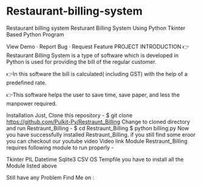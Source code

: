 # Restaurant-billing-system
Restaurant billing system
Resturant Billing System Using Python
Tkinter Based Python Program

   

   


View Demo · Report Bug · Request Feature
PROJECT INTRODUCTION
👉Restaurant Billing System is a type of software which is developed in Python is used for providing the bill of the regular customer.

👉In this software the bill is calculated( including GST) with the help of a predefined rate.

👉This software helps the user to save time, save paper, and less the manpower required.

Installation
Just, Clone this repository -
$ git clone https://github.com/Pulkit-Py/Restraunt_Billing
Change to cloned directory and run Restraunt_Billing -
$ cd Restraunt_Billing
$ python billing.py
Now you have successfully installed Restraunt_Billing. if you still find some eroor you can checkout our youtube video Video link
Module
Restraunt_Billing requires following module to run properly -

Tkinter
PIL
Datetime
Sqlite3
CSV
OS
Tempfile
you have to install all the Module listed above

Still have any Problem Find Me on :
